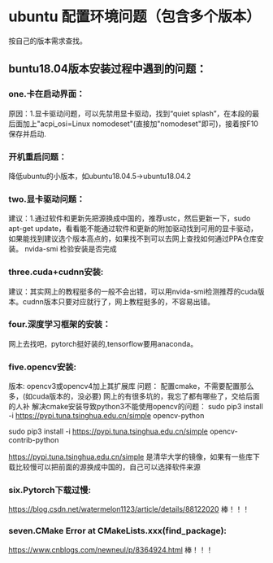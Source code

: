 # ubuntu 配置环境问题（包含多个版本）
按自己的版本需求查找。
## buntu18.04版本安装过程中遇到的问题：
### one.卡在启动界面：
原因：1.显卡驱动问题，可以先禁用显卡驱动，找到“quiet splash”，在本段的最后面加上"acpi_osi=Linux nomodeset"(直接加"nomodeset"即可)，接着按F10保存并启动.
### 开机重启问题：
降低ubuntu的小版本，如ubuntu18.04.5->ubuntu18.04.2
### two.显卡驱动问题：
建议：1.通过软件和更新先把源换成中国的，推荐ustc，然后更新一下，sudo apt-get update，看看能不能通过软件和更新的附加驱动找到可用的显卡驱动，如果能找到建议选个版本高点的，如果找不到可以去网上查找如何通过PPA仓库安装。
nvida-smi 检验安装是否完成
### three.cuda+cudnn安装:
建议：其实网上的教程挺多的一般不会出错，可以用nvida-smi检测推荐的cuda版本。cudnn版本只要对应就行了，网上教程挺多的，不容易出错。
### four.深度学习框架的安装：
网上去找吧，pytorch挺好装的,tensorflow要用anaconda。

### five.opencv安装:
 版本:
opencv3或opencv4加上其扩展库
 问题：
配置cmake，不需要配置那么多，(如cuda版本的，没必要)
网上的有很多坑的，我忘了都有哪些了，交给后面的人补
解决cmake安装导致python3不能使用opencv的问题：
sudo pip3 install -i https://pypi.tuna.tsinghua.edu.cn/simple opencv-python

sudo pip3 install -i https://pypi.tuna.tsinghua.edu.cn/simple opencv-contrib-python

 https://pypi.tuna.tsinghua.edu.cn/simple 是清华大学的镜像，如果有一些库下载比较慢可以把前面的源换成中国的，自己可以选择软件来源

### six.Pytorch下载过慢:
https://blog.csdn.net/watermelon1123/article/details/88122020 棒！！！


### seven.CMake Error at CMakeLists.xxx(find_package):
https://www.cnblogs.com/newneul/p/8364924.html 棒！！！

